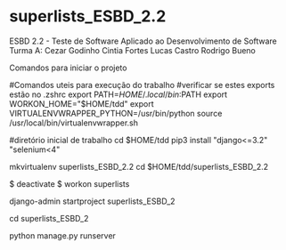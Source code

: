 # superlists_ESBD_2.2
ESBD 2.2 - Teste de Software Aplicado ao Desenvolvimento de Software  
Turma A: 
        Cezar Godinho 
        Cintia Fortes 
        Lucas Castro 
        Rodrigo Bueno
        
        
Comandos para iniciar o projeto

#Comandos uteis para execução do trabalho
#verificar se estes exports estão no .zshrc
export PATH=$HOME/.local/bin:$PATH
export WORKON_HOME="$HOME/tdd"
export VIRTUALENVWRAPPER_PYTHON=/usr/bin/python
source /usr/local/bin/virtualenvwrapper.sh

#diretório inicial de trabalho
cd $HOME/tdd
pip3 install "django<=3.2" "selenium<4"

mkvirtualenv superlists_ESBD_2.2
cd $HOME/tdd/superlists_ESBD_2.2

$ deactivate 
$ workon superlists

django-admin startproject superlists_ESBD_2

cd superlists_ESBD_2

python manage.py runserver 
